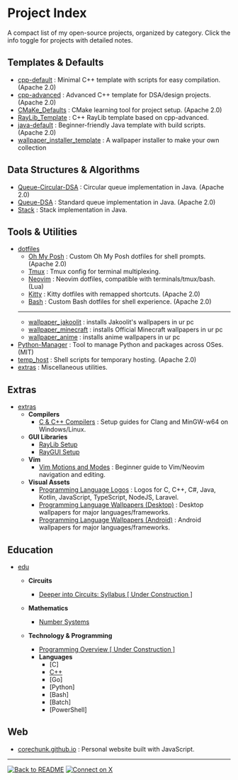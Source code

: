 # Project Index

A compact list of my open-source projects, organized by category. Click the info toggle for projects with detailed notes.

## Templates & Defaults
- [cpp-default](https://github.com/corechunk/cpp-default) : Minimal C++ template with scripts for easy compilation. (Apache 2.0)
- [cpp-advanced](https://github.com/corechunk/cpp-advanced) : Advanced C++ template for DSA/design projects. (Apache 2.0)
- [CMaKe_Defaults](https://github.com/corechunk/CMaKe_Defaults) : CMake learning tool for project setup. (Apache 2.0)
- [RayLib_Template](https://github.com/corechunk/RayLib_Template) : C++ RayLib template based on cpp-advanced.
- [java-default](https://github.com/corechunk/java-default) : Beginner-friendly Java template with build scripts. (Apache 2.0)
- [wallpaper_installer_template](https://github.com/corechunk/wallpaper_installer_template) : A wallpaper installer to make your own collection

## Data Structures & Algorithms
- [Queue-Circular-DSA](https://github.com/corechunk/Queue-Circular-DSA) : Circular queue implementation in Java. (Apache 2.0)
- [Queue-DSA](https://github.com/corechunk/Queue-DSA) : Standard queue implementation in Java. (Apache 2.0)
- [Stack](https://github.com/corechunk/Stack) : Stack implementation in Java.

## Tools & Utilities
- [dotfiles](https://github.com/corechunk/dotfiles)
  - [Oh My Posh](https://github.com/corechunk/omp) : Custom Oh My Posh dotfiles for shell prompts. (Apache 2.0)
  - [Tmux](https://github.com/corechunk/Tmux) : Tmux config for terminal multiplexing.
  - [Neovim](https://github.com/corechunk/Neovim) : Neovim dotfiles, compatible with terminals/tmux/bash. (Lua)
  - [Kitty](https://github.com/corechunk/Kitty) : Kitty dotfiles with remapped shortcuts. (Apache 2.0)
  - [Bash](https://github.com/corechunk/Bash) : Custom Bash dotfiles for shell experience. (Apache 2.0)
  - ---
  - [wallpaper_jakoolit](https://github.com/corechunk/wallpaper_jakoolit) : installs Jakoolit's wallpapers in ur pc
  - [wallpaper_minecraft](https://github.com/corechunk/wallpaper_minecraft) : installs Official Minecraft wallpapers in ur pc
  - [wallpaper_anime](https://github.com/corechunk/wallpaper_anime) : installs anime wallpapers in ur pc
- [Python-Manager](https://github.com/corechunk/Python-Manager) : Tool to manage Python and packages across OSes. (MIT)
- [temp_host](https://github.com/corechunk/temp_host) : Shell scripts for temporary hosting. (Apache 2.0)
- [extras](https://github.com/corechunk/extras) : Miscellaneous utilities.

## Extras
- [extras](https://github.com/corechunk/extras)
  - **Compilers**
    - [C & C++ Compilers](https://github.com/corechunk/extras/blob/main/files/compilers/c_cpp/c_cpp_compilers.md) : Setup guides for Clang and MinGW-w64 on Windows/Linux.
  - **GUI Libraries**
    - [RayLib Setup](https://github.com/corechunk/extras/blob/main/files/GUI/RayLib/start.md)
    - [RayGUI Setup](https://github.com/corechunk/extras/blob/main/files/GUI/RayGUI/start.md)
  - **Vim**
    - [Vim Motions and Modes](https://github.com/corechunk/extras/blob/main/files/vim/vim_motions_modes.md) : Beginner guide to Vim/Neovim navigation and editing.
  - **Visual Assets**
    - [Programming Language Logos](https://github.com/corechunk/extras/tree/main/assets/logo) : Logos for C, C++, C#, Java, Kotlin, JavaScript, TypeScript, NodeJS, Laravel.
    - [Programming Language Wallpapers (Desktop)](https://github.com/corechunk/extras/tree/main/assets/wallpaper/programming_language/desktop) : Desktop wallpapers for major languages/frameworks.
    - [Programming Language Wallpapers (Android)](https://github.com/corechunk/extras/tree/main/assets/wallpaper/programming_language/android) : Android wallpapers for major languages/frameworks.


## Education
- [edu](https://github.com/corechunk/edu)
  - **Circuits**
    - [Deeper into Circuits: Syllabus [ Under Construction ]](https://github.com/corechunk/edu/blob/main/circuits/start.md)

  - **Mathematics**
    - [Number Systems](https://github.com/corechunk/edu/blob/main/mathematics/number_system/start.md)
  - **Technology & Programming**
    - [Programming Overview  [ Under Construction ]](https://github.com/corechunk/edu/blob/main/Technology/programming/start.md)
    - **Languages**
      - [C]
      - [C++](https://github.com/corechunk/edu/blob/main/Technology/programming/languages/compiled/cpp/start.md)
      - [Go]
      - [Python]
      - [Bash]
      - [Batch]
      - [PowerShell]
## Web
- [corechunk.github.io](https://corechunk.github.io/) : Personal website built with JavaScript.

---
[![Back to README](https://img.shields.io/badge/Back_to_README-181717?style=flat-square&logo=github)](./README.md)
[![Connect on X](https://img.shields.io/badge/Connect_on_X-1DA1F2?style=flat-square&logo=x)](https://x.com/Mahmudul__Miraj)
